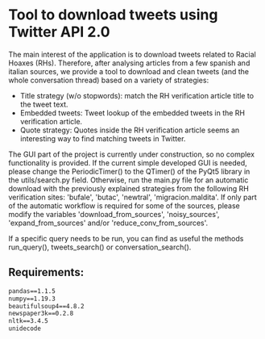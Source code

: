 # Tool to download tweets using Twitter API 2.0

The main interest of the application is to download tweets related to Racial Hoaxes (RHs). Therefore, after analysing articles from a few spanish and italian sources, we provide a tool to download and clean tweets (and the whole conversation thread) based on a variety of strategies:

- Title strategy (w/o stopwords): match the RH verification article title to the tweet text.
- Embedded tweets: Tweet lookup of the embedded tweets in the RH verification article.
- Quote strategy: Quotes inside the RH verification article seems an interesting way to find matching tweets in Twitter.

The GUI part of the project is currently under construction, so no complex functionality is provided. If the current simple developed GUI is needed, please change the PeriodicTimer() to the QTimer() of the PyQt5 library in the utils/search.py field. Otherwise, run the main.py file for an automatic download with the previously explained strategies from the following RH verification sites: 'bufale', 'butac', 'newtral', 'migracion.maldita'. If only part of the automatic workflow is required for some of the sources, please modify the variables 'download_from_sources', 'noisy_sources', 'expand_from_sources' and/or 'reduce_conv_from_sources'.

If a specific query needs to be run, you can find as useful the methods run_query(), tweets_search() or conversation_search().

## Requirements:

```PyQt5==5.15.4
pandas==1.1.5
numpy==1.19.3
beautifulsoup4==4.8.2
newspaper3k==0.2.8
nltk==3.4.5
unidecode
```
